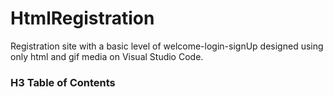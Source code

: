# HtmlRegistration
Registration site with a basic level of welcome-login-signUp designed using only html and gif media on Visual Studio Code.

### H3 Table of Contents
